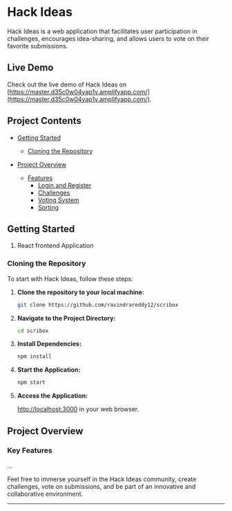 # Hack Ideas

Hack Ideas is a web application that facilitates user participation in challenges, encourages idea-sharing, and allows users to vote on their favorite submissions.

## Live Demo

Check out the live demo of Hack Ideas on [https://master.d35c0w04yap1v.amplifyapp.com/](https://master.d35c0w04yap1v.amplifyapp.com/).

## Project Contents

- [Getting Started](#getting-started)

  - [Cloning the Repository](#cloning-the-repository)

- [Project Overview](#project-overview)
  - [Features](#features)
    - [Login and Register](#user-authentication)
    - [Challenges](#challenges)
    - [Voting System](#voting-system)
    - [Sorting](#sorting)

## Getting Started

1. React frontend Application

### Cloning the Repository

To start with Hack Ideas, follow these steps:

1. **Clone the repository to your local machine:**

   ```bash
   git clone https://github.com/ravindrareddy12/scribox
   ```

2. **Navigate to the Project Directory:**

   ```bash
   cd scribox
   ```

3. **Install Dependencies:**

   ```bash
   npm install
   ```

4. **Start the Application:**

   ```bash
   npm start
   ```

5. **Access the Application:**

   [http://localhost:3000](http://localhost:3000) in your web browser.

## Project Overview

### Key Features

...

Feel free to immerse yourself in the Hack Ideas community, create challenges, vote on submissions, and be part of an innovative and collaborative environment.

---
